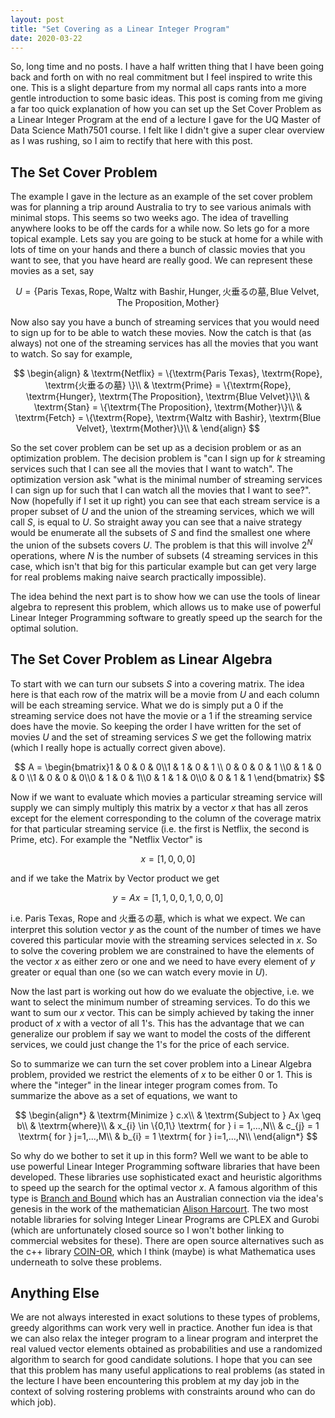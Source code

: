 ```yaml
---
layout: post
title: "Set Covering as a Linear Integer Program"
date: 2020-03-22
---
```


So, long time and no posts. I have a half written thing that I have been going back and forth on with no real commitment but I feel inspired to write this one. This is a slight departure from my normal all caps rants into a more gentle introduction to some basic ideas. This post is coming from me giving a far too quick explanation of how you can set up the Set Cover Problem as a Linear Integer Program at the end of a lecture I gave for the UQ Master of Data Science Math7501 course. I felt like I didn't give a super clear overview as I was rushing, so I aim to rectify that here with this post.

## The Set Cover Problem

The example I gave in the lecture as an example of the set cover problem was for planning a trip around Australia to try to see various animals with minimal stops. This seems so two weeks ago. The idea of travelling anywhere looks to be off the cards for a while now. So lets go for a more topical example. Lets say you are going to be stuck at home for a while with lots of time on your hands and there a bunch of classic movies that you want to see, that you have heard are really good. We can represent these movies as a set, say 

$$ U = \{\textrm{Paris Texas}, \textrm{Rope}, \textrm{Waltz with Bashir}, \textrm{Hunger}, \textrm{火垂るの墓},  \textrm{Blue Velvet}, \textrm{The Proposition}, \textrm{Mother}\} $$

Now also say you have a bunch of streaming services that you would need to sign up for to be able to watch these movies. Now the catch is that (as always) not one of the streaming services has all the movies that you want to watch. So say for example,

$$
\begin{align}
& \textrm{Netflix} =  \{\textrm{Paris Texas}, \textrm{Rope},  \textrm{火垂るの墓} \}\\
& \textrm{Prime} =  \{\textrm{Rope}, \textrm{Hunger}, \textrm{The Proposition}, \textrm{Blue Velvet}\}\\
& \textrm{Stan} =  \{\textrm{The Proposition}, \textrm{Mother}\}\\
& \textrm{Fetch} =  \{\textrm{Rope},  \textrm{Waltz with Bashir}, \textrm{Blue Velvet}, \textrm{Mother}\}\\
& \end{align}
$$

So the set cover problem can be set up as a decision problem or as an optimization problem. The decision problem is "can I sign up for $k$ streaming services such that I can see all the movies that I want to watch". The optimization version ask "what is the minimal number of streaming services I can sign up for such that I can watch all the movies that I want to see?". Now (hopefully if I set it up right) you can see that each stream service is a proper subset of $U$ and the union of the streaming services, which we will call $S$, is equal to $U$. So straight away you can see that a naive strategy would be enumerate all the subsets of $S$ and find the smallest one where the union of the subsets covers $U$. The problem is that this will involve $2^N$ operations, where $N$ is the number of subsets (4 streaming services in this case, which isn't that big for this particular example but can get very large for real problems making naive search practically impossible).

The idea behind the next part is to show how we can use the tools of linear algebra to represent this problem, which allows us to make use of powerful Linear Integer Programming software to greatly speed up the search for the optimal solution.

## The Set Cover Problem as Linear Algebra

To start with we can turn our subsets $S$ into a covering matrix. The idea here is that each row of the matrix will be a movie from $U$ and each column will be each streaming service. What we do is simply put a $0$ if the streaming service does not have the movie or a $1$ if the streaming service does have the movie. So keeping the order I have written for the set of movies $U$ and the set of streaming services $S$ we get the following matrix (which I really hope is actually correct given above).

$$ A = \begin{bmatrix}1 & 0 & 0 & 0\\1 & 1 & 0 & 1 \\ 0 & 0 & 0 & 1 \\0 & 1 & 0 & 0 \\1 & 0 & 0 & 0\\0 & 1 & 0 & 1\\0 & 1 & 1 & 0\\0 & 0 & 1 & 1 \end{bmatrix} $$

Now if we want to evaluate which movies a particular streaming service will supply we can simply multiply this matrix by a vector $x$ that has all zeros except for the element corresponding to the column of the coverage matrix for that particular streaming service (i.e. the first is Netflix, the second is Prime, etc). For example the "Netflix Vector" is

$$x = [1,0,0,0]$$

and if we take the Matrix by Vector product we get

$$ y = Ax = [1, 1, 0, 0, 1, 0, 0, 0] $$

i.e. Paris Texas, Rope and 火垂るの墓, which is what we expect. We can interpret this solution vector $y$ as the count of the number of times we have covered this particular movie with the streaming services selected in $x$. So to solve the covering problem we are constrained to have the elements of the vector $x$ as either zero or one and we need to have every element of $y$ greater or equal than one (so we can watch every movie in $U$). 

Now the last part is working out how do we evaluate the objective, i.e. we want to select the minimum number of streaming services. To do this we want to sum our $x$ vector. This can be simply achieved by taking the inner product of $x$ with a vector of all $1$'s. This has the advantage that we can generalize our problem if say we want to model the costs of the different services, we could just change the $1$'s for the price of each service.

So to summarize we can turn the set cover problem into a Linear Algebra problem, provided we restrict the elements of $x$ to be either $0$ or $1$. This is where the "integer" in the linear integer program comes from. To summarize the above as a set of equations, we want to

$$
\begin{align*}
& \textrm{Minimize    } c.x\\
& \textrm{Subject to    }  Ax \geq b\\
& \textrm{where}\\
& x_{i} \in \{0,1\} \textrm{ for } i = 1,...,N\\
& c_{j} = 1 \textrm{ for } j=1,...,M\\
& b_{i} = 1 \textrm{ for } i=1,...,N\\
\end{align*}
$$

So why do we bother to set it up in this form? Well we want to be able to use powerful Linear Integer Programming software libraries that have been developed. These libraries use sophisticated exact and heuristic algorithms to speed up the search for the optimal vector $x$. A famous algorithm of this type is [Branch and Bound](https://en.wikipedia.org/wiki/Branch_and_bound) which has an Australian connection via the idea's genesis in the work of the mathematician [Alison Harcourt](https://en.wikipedia.org/wiki/Alison_Harcourt). The two most notable libraries for solving Integer Linear Programs are CPLEX and Gurobi (which are unfortunately closed source so I won't bother linking to commercial websites for these). There are open source alternatives such as the c++ library [COIN-OR](https://github.com/coin-or/Clp), which I think (maybe) is what Mathematica uses underneath to solve these problems.

## Anything Else

We are not always interested in exact solutions to these types of problems, greedy algorithms can work very well in practice. Another fun idea is that we can also relax the integer program to a linear program and interpret the real valued vector elements obtained as probabilities and use a randomized algorithm to search for good candidate solutions. I hope that you can see that this problem has many useful applications to real problems (as stated in the lecture I have been encountering this problem at my day job in the context of solving rostering problems with constraints around who can do which job).
